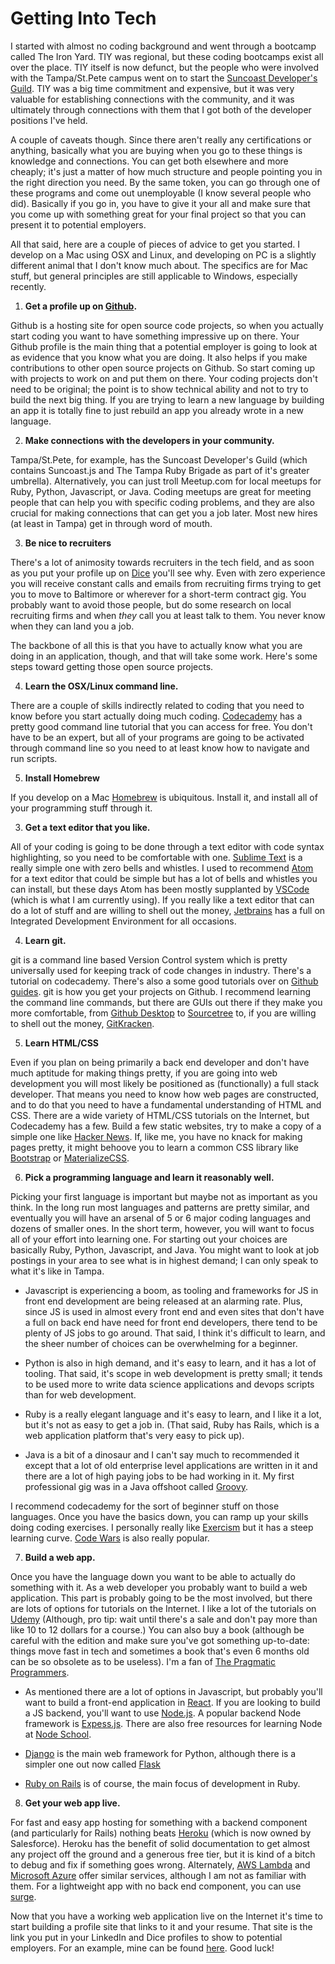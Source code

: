 Getting Into Tech
=================

I started with almost no coding background and went through a bootcamp called The Iron Yard. TIY was regional, but these coding bootcamps exist all over the place. TIY itself is now defunct, but the people who were involved with the Tampa/St.Pete campus went on to start the [Suncoast Developer's Guild](https://suncoast.io/). TIY was a big time commitment and expensive, but it was very valuable for establishing connections with the community, and it was ultimately through connections with them that I got both of the developer positions I've held.

A couple of caveats though. Since there aren't really any certifications or anything, basically what you are buying when you go to these things is knowledge and connections. You can get both elsewhere and more cheaply; it's just a matter of how much structure and people pointing you in the right direction you need. By the same token, you can go through one of these programs and come out unemployable (I know several people who did). Basically if you go in, you have to give it your all and make sure that you come up with something great for your final project so that you can present it to potential employers.

All that said, here are a couple of pieces of advice to get you started. I develop on a Mac using OSX and Linux, and developing on PC is a slightly different animal that I don't know much about. The specifics are for Mac stuff, but general principles are still applicable to Windows, especially recently.

1) **Get a profile up on [Github](https://github.com/).**

Github is a hosting site for open source code projects, so when you actually start coding you want to have something impressive up on there. Your Github profile is the main thing that a potential employer is going to look at as evidence that you know what you are doing. It also helps if you make contributions to other open source projects on Github. So start coming up with projects to work on and put them on there. Your coding projects don't need to be original; the point is to show technical ability and not to try to build the next big thing. If you are trying to learn a new language by building an app it is totally fine to just rebuild an app you already wrote in a new language.

2) **Make connections with the developers in your community.**

 Tampa/St.Pete, for example, has the Suncoast Developer's Guild (which contains Suncoast.js and The Tampa Ruby Brigade as part of it's greater umbrella). Alternatively, you can just troll Meetup.com for local meetups for Ruby, Python, Javascript, or Java. Coding meetups are great for meeting people that can help you with specific coding problems, and they are also crucial for making connections that can get you a job later. Most new hires (at least in Tampa) get in through word of mouth.

3) **Be nice to recruiters**

There's a lot of animosity towards recruiters in the tech field, and as soon as you put your profile up on [Dice](https://www.dice.com/) you'll see why. Even with zero experience you will receive constant calls and emails from recruiting firms trying to get you to move to Baltimore or wherever for a short-term contract gig. You probably want to avoid those people, but do some research on local recruiting firms and when *they* call you at least talk to them. You never know when they can land you a job.

The backbone of all this is that you have to actually know what you are doing in an application, though, and that will take some work. Here's some steps toward getting those open source projects.

4) **Learn the OSX/Linux command line.**

There are a couple of skills indirectly related to coding that you need to know before you start actually doing much coding. [Codecademy](https://www.codecademy.com/learn/learn-the-command-line) has a pretty good command line tutorial that you can access for free. You don't have to be an expert, but all of your programs are going to be activated through command line so you need to at least know how to navigate and run scripts.

5) **Install Homebrew**

If you develop on a Mac [Homebrew](https://brew.sh/) is ubiquitous. Install it, and install all of your programming stuff through it.

3) **Get a text editor that you like.**

 All of your coding is going to be done through a text editor with code syntax highlighting, so you need to be comfortable with one. [Sublime Text](https://www.sublimetext.com/) is a really simple one with zero bells and whistles. I used to recommend [Atom](https://atom.io/) for a text editor that could be simple but has a lot of bells and whistles you can install, but these days Atom has been mostly supplanted by [VSCode](https://code.visualstudio.com/) (which is what I am currently using). If you really like a text editor that can do a lot of stuff and are willing to shell out the money, [Jetbrains](https://www.jetbrains.com/products.html?fromMenu) has a full on Integrated Development Environment for all occasions.

4) **Learn git.**

git is a command line based Version Control system which is pretty universally used for keeping track of code changes in industry. There's a tutorial on codecademy. There's also a some good tutorials over on [Github guides](https://guides.github.com/activities/hello-world/). git is how you get your projects on Github. I recommend learning the command line commands, but there are GUIs out there if they make you more comfortable, from [Github Desktop](https://desktop.github.com/) to [Sourcetree](https://www.sourcetreeapp.com/) to, if you are willing to shell out the money, [GitKracken](https://www.gitkraken.com/).

5) **Learn HTML/CSS**

  Even if you plan on being primarily a back end developer and don't have much aptitude for making things pretty, if you are going into web development you will most likely be positioned as (functionally) a full stack developer. That means you need to know how web pages are constructed, and to do that you need to have a fundamental understanding of HTML and CSS. There are a wide variety of HTML/CSS tutorials on the Internet, but Codecademy has a few. Build a few static websites, try to make a copy of a simple one like [Hacker News](https://news.ycombinator.com/). If, like me, you have no knack for making pages pretty, it might behoove you to learn a common CSS library like [Bootstrap](https://getbootstrap.com/) or [MaterializeCSS](https://materializecss.com/).

6) **Pick a programming language and learn it reasonably well.**

Picking your first language is important but maybe not as important as you think. In the long run most languages and patterns are pretty similar, and eventually you will have an arsenal of 5 or 6 major coding languages and dozens of smaller ones. In the short term, however, you will want to focus all of your effort into learning one. For starting out your choices are basically Ruby, Python, Javascript, and Java. You might want to look at job postings in your area to see what is in highest demand; I can only speak to what it's like in Tampa.

- Javascript is experiencing a boom, as tooling and frameworks for JS in front end development are being released at an alarming rate. Plus, since JS is used in almost every front end and even sites that don't have a full on back end have need for front end developers, there tend to be plenty of JS jobs to go around. That said, I think it's difficult to learn, and the sheer number of choices can be overwhelming for a beginner.

- Python is also in high demand, and it's easy to learn, and it has a lot of tooling. That said, it's scope in web development is pretty small; it tends to be used more to write data science applications and devops scripts than for web development.

- Ruby is a really elegant language and it's easy to learn, and I like it a lot, but it's not as easy to get a job in. (That said, Ruby has Rails, which is a web application platform that's very easy to pick up).

- Java is a bit of a dinosaur and I can't say much to recommended it except that a lot of old enterprise level applications are written in it and there are a lot of high paying jobs to be had working in it. My first professional gig was in a Java offshoot called [Groovy](http://groovy-lang.org/).

I recommend codecademy for the sort of beginner stuff on those languages. Once you have the basics down, you can ramp up your skills doing coding exercises. I personally really like [Exercism](https://exercism.io/) but it has a steep learning curve. [Code Wars](https://www.codewars.com/) is also really popular.

7) **Build a web app.**

Once you have the language down you want to be able to actually do something with it. As a web developer you probably want to build a web application. This part is probably going to be the most involved, but there are lots of options for tutorials on the Internet. I like a lot of the tutorials on [Udemy](https://www.udemy.com/) (Although, pro tip: wait until there's a sale and don't pay more than like 10 to 12 dollars for a course.) You can also buy a book (although be careful with the edition and make sure you've got something up-to-date: things move fast in tech and sometimes a book that's even 6 months old can be so obsolete as to be useless). I'm a fan of [The Pragmatic Programmers](https://pragprog.com/).
- As mentioned there are a lot of options in Javascript, but probably you'll want to build a front-end application in [React](https://reactjs.org/). If you are looking to build a JS backend, you'll want to use [Node.js](https://nodejs.org/en/). A popular backend Node framework is [Expess.js](https://expressjs.com/). There are also free resources for learning Node at [Node School](https://nodeschool.io/).

- [Django](https://www.djangoproject.com/) is the main web framework for Python, although there is a simpler one out now called [Flask](https://www.palletsprojects.com/p/flask/)

- [Ruby on Rails](https://rubyonrails.org/) is of course, the main focus of development in Ruby.

8) **Get your web app live.**

For fast and easy app hosting for something with a backend component (and particularly for Rails) nothing beats [Heroku](https://www.heroku.com/) (which is now owned by Salesforce). Heroku has the benefit of solid documentation to get almost any project off the ground and a generous free tier, but it is kind of a bitch to debug and fix if something goes wrong. Alternately, [AWS Lambda](https://aws.amazon.com/lambda/) and [Microsoft Azure](https://azure.microsoft.com/en-us/) offer similar services, although I am not as familiar with them. For a lightweight app with no back end component, you can use [surge](https://surge.sh/).

Now that you have a working web application live on the Internet it's time to start building a profile site that links to it and your resume. That site is the link you put in your LinkedIn and Dice profiles to show to potential employers. For an example, mine can be found [here](http://michaelenash.com). Good luck!
